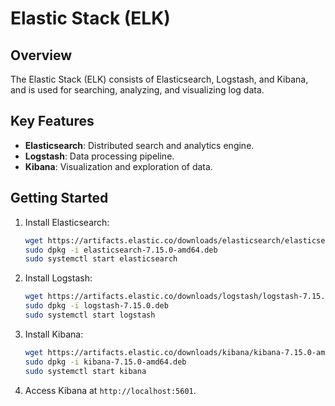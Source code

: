 # Elastic Stack (ELK)

## Overview
The Elastic Stack (ELK) consists of Elasticsearch, Logstash, and Kibana, and is used for searching, analyzing, and visualizing log data.

## Key Features
- **Elasticsearch**: Distributed search and analytics engine.
- **Logstash**: Data processing pipeline.
- **Kibana**: Visualization and exploration of data.

## Getting Started
1. Install Elasticsearch:
   ```bash
   wget https://artifacts.elastic.co/downloads/elasticsearch/elasticsearch-7.15.0-amd64.deb
   sudo dpkg -i elasticsearch-7.15.0-amd64.deb
   sudo systemctl start elasticsearch
   ```
2. Install Logstash:
   ```bash
   wget https://artifacts.elastic.co/downloads/logstash/logstash-7.15.0.deb
   sudo dpkg -i logstash-7.15.0.deb
   sudo systemctl start logstash
   ```
3. Install Kibana:
   ```bash
   wget https://artifacts.elastic.co/downloads/kibana/kibana-7.15.0-amd64.deb
   sudo dpkg -i kibana-7.15.0-amd64.deb
   sudo systemctl start kibana
   ```
4. Access Kibana at `http://localhost:5601`.
